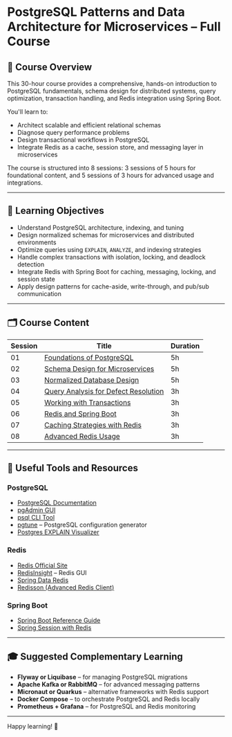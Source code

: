 # PostgreSQL Patterns and Data Architecture for Microservices – Full Course

## 📘 Course Overview

This 30-hour course provides a comprehensive, hands-on introduction to PostgreSQL fundamentals, schema design for distributed systems, query optimization, transaction handling, and Redis integration using Spring Boot.

You'll learn to:

- Architect scalable and efficient relational schemas
- Diagnose query performance problems
- Design transactional workflows in PostgreSQL
- Integrate Redis as a cache, session store, and messaging layer in microservices

The course is structured into 8 sessions: 3 sessions of 5 hours for foundational content, and 5 sessions of 3 hours for advanced usage and integrations.

---

## 🎯 Learning Objectives

- Understand PostgreSQL architecture, indexing, and tuning
- Design normalized schemas for microservices and distributed environments
- Optimize queries using `EXPLAIN`, `ANALYZE`, and indexing strategies
- Handle complex transactions with isolation, locking, and deadlock detection
- Integrate Redis with Spring Boot for caching, messaging, locking, and session state
- Apply design patterns for cache-aside, write-through, and pub/sub communication

---

## 🗂️ Course Content

| Session | Title                                           | Duration |
|---------|--------------------------------------------------|----------|
| 01      | [Foundations of PostgreSQL](session-01.md)      | 5h       |
| 02      | [Schema Design for Microservices](session-02.md)| 5h       |
| 03      | [Normalized Database Design](session-03.md)     | 5h       |
| 04      | [Query Analysis for Defect Resolution](session-04.md) | 3h  |
| 05      | [Working with Transactions](session-05.md)      | 3h       |
| 06      | [Redis and Spring Boot](session-06.md)          | 3h       |
| 07      | [Caching Strategies with Redis](session-07.md)  | 3h       |
| 08      | [Advanced Redis Usage](session-08.md)           | 3h       |

---

## 🔗 Useful Tools and Resources

### PostgreSQL

- [PostgreSQL Documentation](https://www.postgresql.org/docs/)
- [pgAdmin GUI](https://www.pgadmin.org/)
- [psql CLI Tool](https://www.postgresql.org/docs/current/app-psql.html)
- [pgtune](https://pgtune.leopard.in.ua/) – PostgreSQL configuration generator
- [Postgres EXPLAIN Visualizer](https://tatiyants.com/pev/)

### Redis

- [Redis Official Site](https://redis.io/)
- [RedisInsight](https://redis.com/redis-enterprise/redis-insight/) – Redis GUI
- [Spring Data Redis](https://docs.spring.io/spring-data/redis/docs/current/reference/html/)
- [Redisson (Advanced Redis Client)](https://github.com/redisson/redisson)

### Spring Boot

- [Spring Boot Reference Guide](https://docs.spring.io/spring-boot/docs/current/reference/html/)
- [Spring Session with Redis](https://docs.spring.io/spring-session/reference/)

---

## 🎓 Suggested Complementary Learning

- **Flyway or Liquibase** – for managing PostgreSQL migrations
- **Apache Kafka or RabbitMQ** – for advanced messaging patterns
- **Micronaut or Quarkus** – alternative frameworks with Redis support
- **Docker Compose** – to orchestrate PostgreSQL and Redis locally
- **Prometheus + Grafana** – for PostgreSQL and Redis monitoring

---

Happy learning! 🚀
